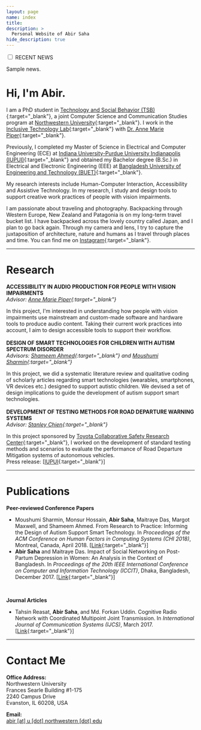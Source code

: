 ```yaml
---
layout: page
name: index
title:
description: >
  Personal Website of Abir Saha
hide_description: true
---
```

<div class="wrap-collabsible">
  <input id="collapsible" class="toggle" type="checkbox">
  <label for="collapsible" class="lbl-toggle" tabindex="0">RECENT NEWS</label>
  <div class="collapsible-content">
    <div class="content-inner">
      <p>
        Sample news.
      </p>
    </div>
  </div>
</div>

<script>
  let myLabels = document.querySelectorAll('.lbl-toggle');
  Array.from(myLabels).forEach(label => {
    label.addEventListener('keydown', e => {
      // 32 === spacebar
      // 13 === enter
      if (e.which === 32 || e.which === 13) {
        e.preventDefault();
        label.click();
      };
    });
  });
</script>
# Hi, I'm Abir.

I am a PhD student in [Technology and Social Behavior (TSB)](http://tsb.northwestern.edu/){:target="_blank"}, a joint Computer Science and Communication Studies program at [Northwestern University](http://www.northwestern.edu/){:target="_blank"}. I work in the [Inclusive Technology Lab](http://inclusive.northwestern.edu/){:target="_blank"} with [Dr. Anne Marie Piper](http://ampiper.soc.northwestern.edu/){:target="_blank"}.  

Previously, I completed my Master of Science in Electrical and Computer Engineering (ECE) at [Indiana University-Purdue University Indianapolis (IUPUI)](http://www.iupui.edu){:target="_blank"} and obtained my Bachelor degree (B.Sc.) in Electrical and Electronic Engineering (EEE) at [Bangladesh University of Engineering and Technology (BUET)](http://www.buet.ac.bd/){:target="_blank"}.  

My research interests include Human-Computer Interaction, Accessibility and Assistive Technology. In my research, I study and design tools to support creative work practices of people with vision impairments.  

I am passionate about traveling and photography. Backpacking through Western Europe, New Zealand and Patagonia is on my long-term travel bucket list. I have backpacked across the lovely country called Japan, and I plan to go back again. Through my camera and lens, I try to capture the juxtaposition of architecture, nature and humans as I travel through places and time. You can find me on [Instagram](http://instagram.com/abirsaha_){:target="_blank"}.

---
# Research

**ACCESSIBILITY IN AUDIO PRODUCTION FOR PEOPLE WITH VISION IMPAIRMENTS**  
*Advisor: [Anne Marie Piper](https://ampiper.soc.northwestern.edu/){:target="_blank"}*

In this project, I'm interested in understanding how people with vision impairments use mainstream and custom-made software and hardware tools to produce audio content. Taking their current work practices into account, I aim to design accessible tools to support their workflow.  
<br/>
**DESIGN OF SMART TECHNOLOGIES FOR CHILDREN WITH AUTISM SPECTRUM DISORDER**    
*Advisors: [Shameem Ahmed](https://facultyweb.cs.wwu.edu/~ahmeds/){:target="_blank"}  and  [Moushumi Sharmin](https://facultyweb.cs.wwu.edu/~sharmim/){:target="_blank"}*

In this project, we did a systematic literature review and qualitative coding of scholarly articles regarding smart technologies (wearables, smartphones, VR devices etc.) designed to support autistic children. We devised a set of design implications to guide the development of autism support smart technologies.  
<br/>
**DEVELOPMENT OF TESTING METHODS FOR ROAD DEPARTURE WARNING SYSTEMS**  
*Advisor: [Stanley Chien](https://et.iupui.edu/people/schien){:target="_blank"}*

In this project sponsored by  [Toyota Collaborative Safety Research Center](https://www.toyota.com/csrc/){:target="_blank"}, I worked on the development of standard testing methods and scenarios to evaluate the performance of Road Departure Mitigation systems of autonomous vehicles.  
Press release: [[IUPUI](https://news.iu.edu/stories/2017/06/iupui/releases/20-tasi-toyota-autonomous-vehicles.html){:target="_blank"}]

---
# Publications

**Peer-reviewed  Conference Papers**
 - Moushumi Sharmin, Monsur Hossain, **Abir Saha**, Maitraye Das, Margot Maxwell, and Shameem Ahmed. From Research to Practice: Informing the Design of Autism Support Smart Technology. In *Proceedings of the ACM Conference on Human Factors in Computing Systems (CHI 2018)*, Montreal, Canada, April 2018. [[Link](https://dl.acm.org/doi/10.1145/3359293){:target="_blank"}]
 - **Abir Saha** and Maitraye Das. Impact of Social Networking on Post-Partum Depression in Women: An Analysis in the Context of Bangladesh. In *Proceedings of the 20th IEEE International Conference on Computer and Information Technology (ICCIT)*, Dhaka, Bangladesh, December 2017. [[Link](https://doi.org/10.1109/ICCITECHN.2017.8281831){:target="_blank"}]  
<br>

**Journal Articles**

 - Tahsin Reasat, **Abir Saha**, and Md. Forkan Uddin. Cognitive Radio Network with Coordinated Multipoint Joint Transmission. In *International Journal of Communication Systems (IJCS)*, March 2017. [[Link](http://onlinelibrary.wiley.com/doi/10.1002/dac.3310/abstract){:target="_blank"}]  

---
# Contact Me

**Office Address:**  
Northwestern University  
Frances Searle Building  #1-175  
2240 Campus Drive  
Evanston, IL 60208, USA

**Email:**  
<ins>abir [at] u [dot] northwestern [dot] edu<ins/>
